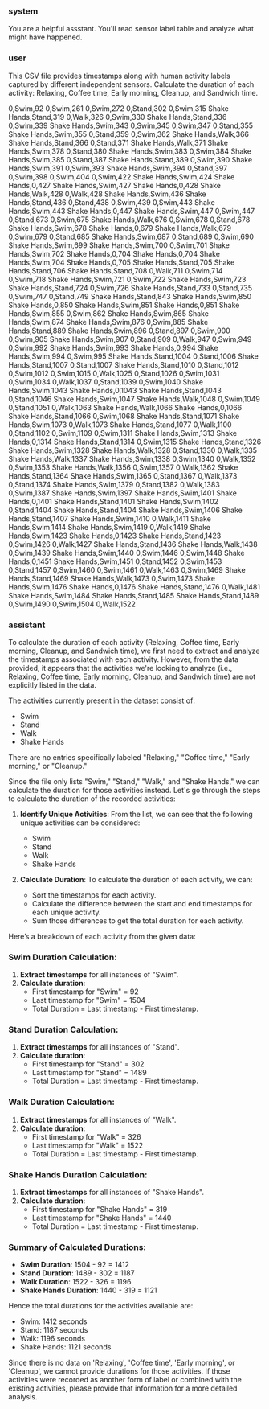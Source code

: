 ### system
You are a helpful assstant. You'll read sensor label table and analyze what might have happened.
### user

This CSV file provides timestamps along with human activity labels captured by different independent sensors.
Calculate the duration of each activity: Relaxing, Coffee time, Early morning, Cleanup, and Sandwich time.
    
0,Swim,92
0,Swim,261
0,Swim,272
0,Stand,302
0,Swim,315
Shake Hands,Stand,319
0,Walk,326
0,Swim,330
Shake Hands,Stand,336
0,Swim,339
Shake Hands,Swim,343
0,Swim,345
0,Swim,347
0,Stand,355
Shake Hands,Swim,355
0,Stand,359
0,Swim,362
Shake Hands,Walk,366
Shake Hands,Stand,366
0,Stand,371
Shake Hands,Walk,371
Shake Hands,Swim,378
0,Stand,380
Shake Hands,Swim,383
0,Swim,384
Shake Hands,Swim,385
0,Stand,387
Shake Hands,Stand,389
0,Swim,390
Shake Hands,Swim,391
0,Swim,393
Shake Hands,Swim,394
0,Stand,397
0,Swim,398
0,Swim,404
0,Swim,422
Shake Hands,Swim,424
Shake Hands,0,427
Shake Hands,Swim,427
Shake Hands,0,428
Shake Hands,Walk,428
0,Walk,428
Shake Hands,Swim,436
Shake Hands,Stand,436
0,Stand,438
0,Swim,439
0,Swim,443
Shake Hands,Swim,443
Shake Hands,0,447
Shake Hands,Swim,447
0,Swim,447
0,Stand,673
0,Swim,675
Shake Hands,Walk,676
0,Swim,678
0,Stand,678
Shake Hands,Swim,678
Shake Hands,0,679
Shake Hands,Walk,679
0,Swim,679
0,Stand,685
Shake Hands,Swim,687
0,Stand,689
0,Swim,690
Shake Hands,Swim,699
Shake Hands,Swim,700
0,Swim,701
Shake Hands,Swim,702
Shake Hands,0,704
Shake Hands,0,704
Shake Hands,Swim,704
Shake Hands,0,705
Shake Hands,Stand,705
Shake Hands,Stand,706
Shake Hands,Stand,708
0,Walk,711
0,Swim,714
0,Swim,718
Shake Hands,Swim,721
0,Swim,722
Shake Hands,Swim,723
Shake Hands,Stand,724
0,Swim,726
Shake Hands,Stand,733
0,Stand,735
0,Swim,747
0,Stand,749
Shake Hands,Stand,843
Shake Hands,Swim,850
Shake Hands,0,850
Shake Hands,Swim,851
Shake Hands,0,851
Shake Hands,Swim,855
0,Swim,862
Shake Hands,Swim,865
Shake Hands,Swim,874
Shake Hands,Swim,876
0,Swim,885
Shake Hands,Stand,889
Shake Hands,Swim,896
0,Stand,897
0,Swim,900
0,Swim,905
Shake Hands,Swim,907
0,Stand,909
0,Walk,947
0,Swim,949
0,Swim,992
Shake Hands,Swim,993
Shake Hands,0,994
Shake Hands,Swim,994
0,Swim,995
Shake Hands,Stand,1004
0,Stand,1006
Shake Hands,Stand,1007
0,Stand,1007
Shake Hands,Stand,1010
0,Stand,1012
0,Swim,1012
0,Swim,1015
0,Walk,1025
0,Stand,1026
0,Swim,1031
0,Swim,1034
0,Walk,1037
0,Stand,1039
0,Swim,1040
Shake Hands,Swim,1043
Shake Hands,0,1043
Shake Hands,Stand,1043
0,Stand,1046
Shake Hands,Swim,1047
Shake Hands,Walk,1048
0,Swim,1049
0,Stand,1051
0,Walk,1063
Shake Hands,Walk,1066
Shake Hands,0,1066
Shake Hands,Stand,1066
0,Swim,1068
Shake Hands,Stand,1071
Shake Hands,Swim,1073
0,Walk,1073
Shake Hands,Stand,1077
0,Walk,1100
0,Stand,1102
0,Swim,1109
0,Swim,1311
Shake Hands,Swim,1313
Shake Hands,0,1314
Shake Hands,Stand,1314
0,Swim,1315
Shake Hands,Stand,1326
Shake Hands,Swim,1328
Shake Hands,Walk,1328
0,Stand,1330
0,Walk,1335
Shake Hands,Walk,1337
Shake Hands,Swim,1338
0,Swim,1340
0,Walk,1352
0,Swim,1353
Shake Hands,Walk,1356
0,Swim,1357
0,Walk,1362
Shake Hands,Stand,1364
Shake Hands,Swim,1365
0,Stand,1367
0,Walk,1373
0,Stand,1374
Shake Hands,Swim,1379
0,Stand,1382
0,Walk,1383
0,Swim,1387
Shake Hands,Swim,1397
Shake Hands,Swim,1401
Shake Hands,0,1401
Shake Hands,Stand,1401
Shake Hands,Swim,1402
0,Stand,1404
Shake Hands,Stand,1404
Shake Hands,Swim,1406
Shake Hands,Stand,1407
Shake Hands,Swim,1410
0,Walk,1411
Shake Hands,Swim,1414
Shake Hands,Swim,1419
0,Walk,1419
Shake Hands,Swim,1423
Shake Hands,0,1423
Shake Hands,Stand,1423
0,Swim,1426
0,Walk,1427
Shake Hands,Stand,1436
Shake Hands,Walk,1438
0,Swim,1439
Shake Hands,Swim,1440
0,Swim,1446
0,Swim,1448
Shake Hands,0,1451
Shake Hands,Swim,1451
0,Stand,1452
0,Swim,1453
0,Stand,1457
0,Swim,1460
0,Swim,1461
0,Walk,1463
0,Swim,1469
Shake Hands,Stand,1469
Shake Hands,Walk,1473
0,Swim,1473
Shake Hands,Swim,1476
Shake Hands,0,1476
Shake Hands,Stand,1476
0,Walk,1481
Shake Hands,Swim,1484
Shake Hands,Stand,1485
Shake Hands,Stand,1489
0,Swim,1490
0,Swim,1504
0,Walk,1522

### assistant
To calculate the duration of each activity (Relaxing, Coffee time, Early morning, Cleanup, and Sandwich time), we first need to extract and analyze the timestamps associated with each activity. However, from the data provided, it appears that the activities we're looking to analyze (i.e., Relaxing, Coffee time, Early morning, Cleanup, and Sandwich time) are not explicitly listed in the data.

The activities currently present in the dataset consist of:

- Swim
- Stand
- Walk
- Shake Hands

There are no entries specifically labeled "Relaxing," "Coffee time," "Early morning," or "Cleanup." 

Since the file only lists "Swim," "Stand," "Walk," and "Shake Hands," we can calculate the duration for those activities instead. Let's go through the steps to calculate the duration of the recorded activities:

1. **Identify Unique Activities**: From the list, we can see that the following unique activities can be considered:
   - Swim
   - Stand
   - Walk
   - Shake Hands

2. **Calculate Duration**:
   To calculate the duration of each activity, we can:
   - Sort the timestamps for each activity.
   - Calculate the difference between the start and end timestamps for each unique activity.
   - Sum those differences to get the total duration for each activity.

Here’s a breakdown of each activity from the given data:

### Swim Duration Calculation:
1. **Extract timestamps** for all instances of "Swim".
2. **Calculate duration**:
   - First timestamp for "Swim" = 92
   - Last timestamp for "Swim" = 1504
   - Total Duration = Last timestamp - First timestamp.

### Stand Duration Calculation:
1. **Extract timestamps** for all instances of "Stand".
2. **Calculate duration**:
   - First timestamp for "Stand" = 302
   - Last timestamp for "Stand" = 1489
   - Total Duration = Last timestamp - First timestamp.

### Walk Duration Calculation:
1. **Extract timestamps** for all instances of "Walk".
2. **Calculate duration**:
   - First timestamp for "Walk" = 326
   - Last timestamp for "Walk" = 1522
   - Total Duration = Last timestamp - First timestamp.

### Shake Hands Duration Calculation:
1. **Extract timestamps** for all instances of "Shake Hands".
2. **Calculate duration**:
   - First timestamp for "Shake Hands" = 319
   - Last timestamp for "Shake Hands" = 1440
   - Total Duration = Last timestamp - First timestamp.

### Summary of Calculated Durations:
- **Swim Duration**: 1504 - 92 = 1412
- **Stand Duration**: 1489 - 302 = 1187
- **Walk Duration**: 1522 - 326 = 1196
- **Shake Hands Duration**: 1440 - 319 = 1121

Hence the total durations for the activities available are:
- Swim: 1412 seconds
- Stand: 1187 seconds
- Walk: 1196 seconds
- Shake Hands: 1121 seconds

Since there is no data on 'Relaxing', 'Coffee time', 'Early morning', or 'Cleanup', we cannot provide durations for those activities. If those activities were recorded as another form of label or combined with the existing activities, please provide that information for a more detailed analysis.
